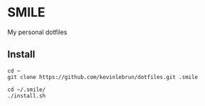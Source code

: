 # SMILE

My personal dotfiles

## Install

    cd ~
    git clone https://github.com/kevinlebrun/dotfiles.git .smile

    cd ~/.smile/
    ./install.sh
